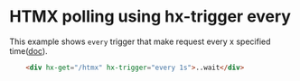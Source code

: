 # HTMX polling using hx-trigger every 

This example shows `every` trigger that make request every x specified time([doc](https://htmx.org/docs/#polling)). 

```html
    <div hx-get="/htmx" hx-trigger="every 1s">..wait</div>
```


